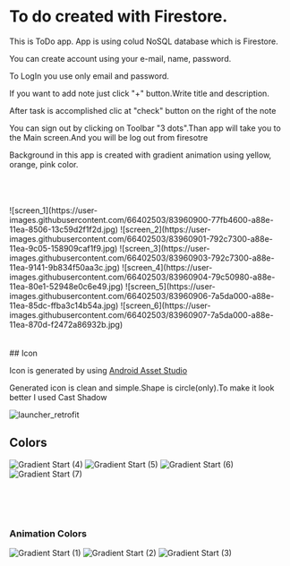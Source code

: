 # To do created with Firestore.
 This is ToDo app. App is using colud NoSQL database which is Firestore.
 
 You can create account using your e-mail, name, password.
 
 To LogIn you use only email and password.
 
 If you want to add note just click "+" button.Write title and description.
 
 After task is accomplished clic at "check" button on the right of the note
 
 You can sign out by clicking on Toolbar "3 dots".Than app will take you to the Main screen.And you will be log out from firesotre
 
 Background in this app is created with gradient animation using yellow, orange, pink color.
 
<br>
<br>
<br>
![screen_1](https://user-images.githubusercontent.com/66402503/83960900-77fb4600-a88e-11ea-8506-13c59d2f1f2d.jpg)
![screen_2](https://user-images.githubusercontent.com/66402503/83960901-792c7300-a88e-11ea-9c05-158909caf1f9.jpg)
![screen_3](https://user-images.githubusercontent.com/66402503/83960903-792c7300-a88e-11ea-9141-9b834f50aa3c.jpg)
![screen_4](https://user-images.githubusercontent.com/66402503/83960904-79c50980-a88e-11ea-80e1-52948e0c6e49.jpg)
![screen_5](https://user-images.githubusercontent.com/66402503/83960906-7a5da000-a88e-11ea-85dc-ffba3c14b54a.jpg)
![screen_6](https://user-images.githubusercontent.com/66402503/83960907-7a5da000-a88e-11ea-870d-f2472a86932b.jpg)

<br>
<br>
<br>
## Icon

Icon is generated by using [Android Asset Studio](https://romannurik.github.io/AndroidAssetStudio)

Generated icon is clean and simple.Shape is circle(only).To make it look better I used Cast Shadow

![launcher_retrofit](https://user-images.githubusercontent.com/66402503/85548932-bda26780-b61f-11ea-87fc-fcc29ef1047b.png)


## Colors

![Gradient Start (4)](https://user-images.githubusercontent.com/66402503/85551580-6d78d480-b622-11ea-8d29-f7ec8448dcf9.png)
![Gradient Start (5)](https://user-images.githubusercontent.com/66402503/85551677-85505880-b622-11ea-8d63-b061b3237d99.png)
![Gradient Start (6)](https://user-images.githubusercontent.com/66402503/85551812-a9ac3500-b622-11ea-8550-291a36387610.png)
![Gradient Start (7)](https://user-images.githubusercontent.com/66402503/85551896-be88c880-b622-11ea-8dd9-73ac6586b6f3.png)

<br>
<br>
<br>

### Animation Colors
![Gradient Start (1)](https://user-images.githubusercontent.com/66402503/85550530-5980a300-b621-11ea-8d6a-e7671625365f.png)
![Gradient Start (2)](https://user-images.githubusercontent.com/66402503/85550888-b2e8d200-b621-11ea-9b86-ea8f415538ec.png)
![Gradient Start (3)](https://user-images.githubusercontent.com/66402503/85550995-d449be00-b621-11ea-9097-0ceedd94e725.png)

